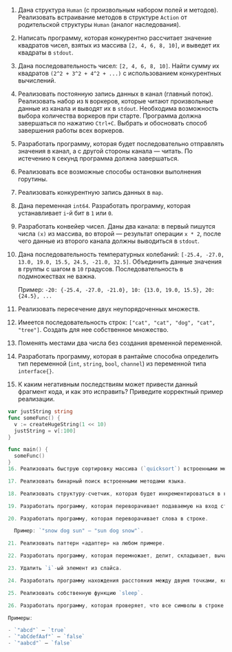 1. Дана структура `Human` (с произвольным набором полей и методов). Реализовать встраивание методов в структуре `Action` от родительской структуры `Human` (аналог наследования).

2. Написать программу, которая конкурентно рассчитает значение квадратов чисел, взятых из массива `[2, 4, 6, 8, 10]`, и выведет их квадраты в `stdout`.

3. Дана последовательность чисел: `[2, 4, 6, 8, 10]`. Найти сумму их квадратов `(2^2 + 3^2 + 4^2 + ...)` с использованием конкурентных вычислений.

4. Реализовать постоянную запись данных в канал (главный поток). Реализовать набор из `N` воркеров, которые читают произвольные данные из канала и выводят их в `stdout`. Необходима возможность выбора количества воркеров при старте. Программа должна завершаться по нажатию `Ctrl+C`. Выбрать и обосновать способ завершения работы всех воркеров.

5. Разработать программу, которая будет последовательно отправлять значения в канал, а с другой стороны канала — читать. По истечению `N` секунд программа должна завершаться.

6. Реализовать все возможные способы остановки выполнения горутины.

7. Реализовать конкурентную запись данных в `map`.

8. Дана переменная `int64`. Разработать программу, которая устанавливает `i`-й бит в `1` или `0`.

9. Разработать конвейер чисел. Даны два канала: в первый пишутся числа `(x)` из массива, во второй — результат операции `x * 2`, после чего данные из второго канала должны выводиться в `stdout`.

10. Дана последовательность температурных колебаний: `[-25.4, -27.0, 13.0, 19.0, 15.5, 24.5, -21.0, 32.5]`. Объединить данные значения в группы с шагом в `10` градусов. Последовательность в подмножествах не важна.

    Пример: `-20: {-25.4, -27.0, -21.0}, 10: {13.0, 19.0, 15.5}, 20: {24.5}, ...`

11. Реализовать пересечение двух неупорядоченных множеств.

12. Имеется последовательность строк: `["cat", "cat", "dog", "cat", "tree"]`. Создать для нее собственное множество.

13. Поменять местами два числа без создания временной переменной.

14. Разработать программу, которая в рантайме способна определить тип переменной (`int`, `string`, `bool`, `channel`) из переменной типа `interface{}`.

15. К каким негативным последствиям может привести данный фрагмент кода, и как это исправить? Приведите корректный пример реализации.

  ```go
  var justString string
  func someFunc() {
    v := createHugeString(1 << 10)
    justString = v[:100]
  }

  func main() {
    someFunc()
  }
16. Реализовать быструю сортировку массива (`quicksort`) встроенными методами языка.

17. Реализовать бинарный поиск встроенными методами языка.

18. Реализовать структуру-счетчик, которая будет инкрементироваться в конкурентной среде. По завершению программа должна выводить итоговое значение счетчика.

19. Разработать программу, которая переворачивает подаваемую на вход строку (например: `"главрыба" — "абырвалг"`). Символы могут быть `unicode`.

20. Разработать программу, которая переворачивает слова в строке. 

    Пример: `"snow dog sun" — "sun dog snow"`.

21. Реализовать паттерн «адаптер» на любом примере.

22. Разработать программу, которая перемножает, делит, складывает, вычитает две числовых переменных `a`, `b`, значение которых > `2^20`.

23. Удалить `i`-ый элемент из слайса.

24. Разработать программу нахождения расстояния между двумя точками, которые представлены в виде структуры `Point` с инкапсулированными параметрами `x`, `y` и конструктором.

25. Реализовать собственную функцию `sleep`.

26. Разработать программу, которая проверяет, что все символы в строке уникальные (`true` — если уникальные, `false` — если нет). Функция проверки должна быть регистронезависимой.

  Примеры: 

  - `"abcd"` — `true`
  - `"abCdefAaf"` — `false`
  - `"aabcd"` — `false`
